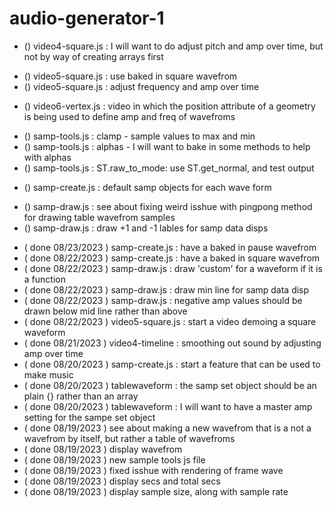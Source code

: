 # audio-generator-1

<!-- ----------
  video1-saw.js
----------- -->

<!-- ----------
  video2-sin.js
----------- -->

<!-- ----------
  video3-table.js
----------- -->

<!-- ----------
  video4-timeline.js
----------- -->
* () video4-square.js : I will want to do adjust pitch and amp over time, but not by way of creating arrays first

<!-- ----------
  video5-square.js
----------- -->
* () video5-square.js : use baked in square wavefrom
* () video5-square.js : adjust frequency and amp over time

<!-- ----------
  video6-pulse.js
----------- -->

<!-- ----------
  video7-tri.js
----------- -->

<!-- ----------
  video8-vertex.js
----------- -->
* () video6-vertex.js : video in which the position attribute of a geometry is being used to define amp and freq of wavefroms

<!-- ----------
  samp_tools.js
----------- -->
* () samp-tools.js : clamp - sample values to max and min
* () samp-tools.js : alphas - I will want to bake in some methods to help with alphas
* () samp-tools.js : ST.raw\_to\_mode: use ST.get\_normal, and test output

<!-- ----------
  samp_create.js
----------- -->
* () samp-create.js : default samp objects for each wave form


<!-- ----------
  samp_draw.js
----------- -->
* () samp-draw.js : see about fixing weird isshue with pingpong method for drawing table wavefrom samples
* () samp-draw.js : draw +1 and -1 lables for samp data disps


<!-- ----------
  DONE
----------- -->
* ( done 08/23/2023 ) samp-create.js : have a baked in pause wavefrom
* ( done 08/22/2023 ) samp-create.js : have a baked in square wavefrom
* ( done 08/22/2023 ) samp-draw.js : draw 'custom' for a waveform if it is a function
* ( done 08/22/2023 ) samp-draw.js : draw min line for samp data disp
* ( done 08/22/2023 ) samp-draw.js : negative amp values should be drawn below mid line rather than above
* ( done 08/22/2023 ) video5-square.js : start a video demoing a square waveform
* ( done 08/21/2023 ) video4-timeline : smoothing out sound by adjusting amp over time
* ( done 08/20/2023 ) samp-create.js : start a feature that can be used to make music
* ( done 08/20/2023 ) tablewaveform : the samp set object should be an plain {} rather than an array
* ( done 08/20/2023 ) tablewaveform : I will want to have a master amp setting for the sampe set object
* ( done 08/19/2023 ) see about making a new wavefrom that is a not a wavefrom by itself, but rather a table of wavefroms
* ( done 08/19/2023 ) display wavefrom 
* ( done 08/19/2023 ) new sample tools js file
* ( done 08/19/2023 ) fixed isshue with rendering of frame wave
* ( done 08/19/2023 ) display secs and total secs
* ( done 08/19/2023 ) display sample size, along with sample rate

